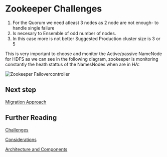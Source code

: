 # Zookeeper Challenges

1. For the Quorum we need atleast 3 nodes as 2 node are not enough- to handle single failure
2. Is necesary to Ensemble of odd number of nodes.
3. In this case more is not better Suggested Production cluster size is 3 or 5 

This is very important to choose and monitor the Active/passive NameNode for HDFS as we can see in the following diagram, zookeeper is monitoring constantly the heath stattus of the NamesNodes when are in HA:

![Zookeeper Failovercontroller](https://user-images.githubusercontent.com/7907123/134647046-6ee32464-af17-4197-ac3f-ec956902031e.png)


## Next step

[Migration Approach](migration-approach.md)

## Further Reading 

[Challenges](challenges.md)

[Considerations](considerations.md)

[Architecture and Components](architecture-and-components.md)
